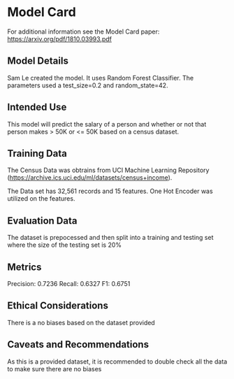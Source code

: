 # Model Card

For additional information see the Model Card paper: https://arxiv.org/pdf/1810.03993.pdf

## Model Details
Sam Le created the model. It uses Random Forest Classifier. The parameters used a test_size=0.2 and random_state=42.

## Intended Use
This model will predict the salary of a person and whether or not that person makes > 50K or <= 50K based on a census dataset.

## Training Data
The Census Data was obtrains from UCI Machine Learning Repository (https://archive.ics.uci.edu/ml/datasets/census+income). 

The Data set has 32,561 records and 15 features. One Hot Encoder was utilized on the features.

## Evaluation Data
The dataset is prepocessed and then split into a training and testing set where the size of the testing set is 20%

## Metrics
Precision: 0.7236
Recall: 0.6327
F1: 0.6751

## Ethical Considerations
There is a no biases based on the dataset provided

## Caveats and Recommendations
As this is a provided dataset, it is recommended to double check all the data to make sure there are no biases